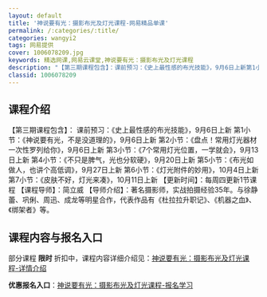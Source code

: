 ```yaml
---
layout: default
title: '神说要有光：摄影布光及灯光课程-网易精品单课'
permalink: /:categories/:title/
categories: wangyi2
tags: 网易提供
cover: 1006078209.jpg
keywords: 精选网课,网易云课堂,神说要有光：摄影布光及灯光课程
description: "【第三期课程包含】：课前预习：《史上最性感的布光技能》，9月6日上新第1小节：《神说要有光，不是没道理的》，9月6日上新第2小节：《盘点！常用灯光器材一次性罗列给你》，9月6日上新第3小节："
classid: 1006078209
---
```


## 课程介绍

【第三期课程包含】：
课前预习：《史上最性感的布光技能》，9月6日上新
第1小节：《神说要有光，不是没道理的》，9月6日上新
第2小节：《盘点！常用灯光器材一次性罗列给你》，9月6日上新
第3小节：《7个常用灯光位置，一学就会》，9月13日上新
第4小节：《不只是脾气，光也分软硬》，9月20日上新
第5小节：《布光如做人，也讲个高低调》，9月27日上新
第6小节：《灯光附件的妙用》，10月4日上新
第7小节：《皮肤不好，灯光来凑》，10月11日上新
【更新时间】：每周四更新1节课程
【课程导师】：简立威
【导师介绍】：著名摄影师，实战拍摄经验35年。与徐静蕾、巩俐、周迅、成龙等明星合作，代表作品有《杜拉拉升职记》、《机器之血》、《绑架者》等。

## 课程内容与报名入口

部分课程 **限时** 折扣中，课程内容详细介绍见：[神说要有光：摄影布光及灯光课程-详情介绍](https://study.163.com/course/introduction/1006078209.htm?share=1&shareId=1025206652&utm_campaign=share&utm_medium=iphoneShare&utm_source=&utm_u=1025206652)

**优惠报名入口**：[神说要有光：摄影布光及灯光课程-报名学习](https://study.163.com/course/introduction/1006078209.htm?share=1&shareId=1025206652&utm_campaign=share&utm_medium=iphoneShare&utm_source=&utm_u=1025206652)

